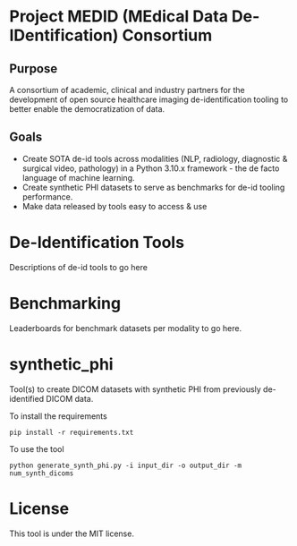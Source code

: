 # Project MEDID (MEdical Data De-IDentification) Consortium

## Purpose

A consortium of academic, clinical and industry partners for the development of open source healthcare imaging de-identification tooling to better enable the democratization of data.

## Goals

* Create SOTA de-id tools across modalities (NLP, radiology, diagnostic & surgical video, pathology) in a Python 3.10.x framework - the de facto language of machine learning.
* Create synthetic PHI datasets to serve as benchmarks for de-id tooling performance.
* Make data released by tools easy to access & use


# De-Identification Tools

Descriptions of de-id tools to go here

# Benchmarking

Leaderboards for benchmark datasets per modality to go here.

# synthetic_phi

Tool(s) to create DICOM datasets with synthetic PHI from previously de-identified DICOM data. 

To install the requirements

	pip install -r requirements.txt

To use the tool

	python generate_synth_phi.py -i input_dir -o output_dir -m num_synth_dicoms


# License

This tool is under the MIT license.


